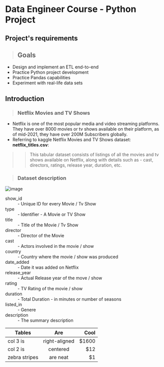 # Data Engineer Course - Python Project

## Project's requirements
> ## Goals
* Design and implement an ETL end-to-end
* Practice Python project development
* Practice Pandas capabilities
* Experiment with real-life data sets

## Introduction

> ### Netflix Movies and TV Shows
* Netflix is one of the most popular media and video streaming platforms. They have over 8000 movies or tv shows available on their platform, as of mid-2021, they have over 200M Subscribers globally.
* Referring to kaggle Netflix Movies and TV Shows dataset: **netflix_titles.csv**:
>> This tabular dataset consists of listings of all the movies and tv shows available on Netflix, along with details such as - cast, directors, ratings, release year, duration, etc.

> ### Dataset description

![image](https://github.com/ereiss/data_engineer_python_project/assets/16428540/04d168e3-aaef-4e70-8919-53a4a864be26)


>> <dl>
  <dt>show_id</dt>
    <dd> -	Unique ID for every Movie / Tv Show</dd>
  <dt>type</dt>
	  <dd> -	Identifier - A Movie or TV Show</dd>
  <dt>title</dt>
	  <dd> - Title of the Movie / Tv Show</dd>
  <dt>director</dt>
	  <dd> -	Director of the Movie</dd>
  <dt>cast</dt>
	  <dd> -	Actors involved in the movie / show</dd>
  <dt>country</dt>
	  <dd> -	Country where the movie / show was produced</dd>
  <dt>date_added</dt>
	  <dd> -	Date it was added on Netflix</dd>
  <dt>release_year</dt>
	  <dd> -	Actual Release year of the move / show</dd>
  <dt>rating</dt>
	  <dd> -	TV Rating of the movie / show</dd>
  <dt>duration</dt>
	  <dd> -	Total Duration - in minutes or number of seasons</dd>
  <dt>listed_in</dt>
	  <dd> -	Genere</dd>
  <dt>description</dt>
	  <dd> -	The summary description</dd>
</dl>

| Tables        | Are           | Cool  |
| ------------- |:-------------:| -----:|
| col 3 is      | right-aligned | $1600 |
| col 2 is      | centered      |   $12 |
| zebra stripes | are neat      |    $1 |
